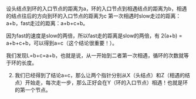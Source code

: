 设头结点到环的入口节点的距离为a，环的入口节点到相遇结点的距离为b，相遇的结点往后的方向到环的入口节点的距离为c
第一次相遇时slow走过的距离：a+b，fast走过的距离：a+b+c+b。

因为fast的速度是slow的两倍，所以fast走的距离是slow的两倍，有 2(a+b) = a+b+c+b，可以得到a=c（这个结论很重要！）。

我们发现L=b+c=a+b，也就是说，从一开始到二者第一次相遇，循环的次数就等于环的长度。

2. 我们已经得到了结论a=c，那么让两个指针分别从X（头结点）和Z（相遇的结点）开始走，每次走一步，那么正好会在Y（环的入口节点）相遇！也就是环的第一个节点。
